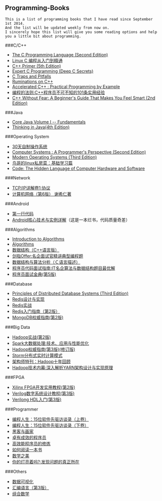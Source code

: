 ## Programming-Books

    This is a list of programming books that I have read since September 1st 2014.
    And the list will be updated weekly from now on.
    I sincerely hope this list will give you some reading options and help you a little bit about programming.


###C/C++

* [The C Programming Language (Second Edition)][001]
* [Linux C 编程从入门到精通][002]
* [C++ Primer (5th Edition)][003]
* [Expert C Programming (Deep C Secrets)][004]
* [C Traps and Pitfalls][005]
* [Ruminations on C++][006]
* [Accelerated C++ : Practical Programming by Example][007]
* [编程的法则:C++程序员不可不知的101条实用经验][008]
* [C++ Without Fear: A Beginner's Guide That Makes You Feel Smart (2nd Edition)][009]

###Java

* [Core Java Volume I -- Fundamentals][010]
* [Thinking in Java(4th Edition)][040]

###Operating System

* [30天自制操作系统][011]
* [Computer Systems : A Programmer's Perspective (Second Edition)][012]
* [Modern Operating Systems (Third Edition)][013]
* [鸟哥的linux私房菜：基础学习篇][014]
* [Code: The Hidden Language of Computer Hardware and Software][015]

###Network
* [TCP/IP详解卷1:协议][042]
* [计算机网络（第6版） 谢希仁著][052]

###Android

* [第一行代码][016]
* [Android核心技术与实例详解][017]（这是一本烂书，代码质量奇差）

###Algorithms

* [Introduction to Algorithms][018]
* [Algorithms][019]
* [数据结构（C++语言版）][020]
* [剑指Offer:名企面试官精讲典型编程题][021]
* [数据结构与算法分析（Ｃ语言描述）][039]
* [程序员代码面试指南:IT名企算法与数据结构题目最优解][050]
* [程序员面试金典(第5版)][051]

###Database

* [Principles of Distributed Database Systems (Third Edition)][022]
* [Redis设计与实现][037]
* [Redis实战][038]
* [Redis入门指南（第2版）][041]
* [MongoDB权威指南(第2版)][044]

###Big Data

* [Hadoop实战(第2版)][043]
* [Spark大数据处理:技术、应用与性能优化][045]
* [Hadoop权威指南(第3版)(修订版)][046]
* [Storm分布式实时计算模式][047]
* [架构师特刊：Hadoop十年回顾][048]
* [Hadoop技术内幕:深入解析YARN架构设计与实现原理][049]

###FPGA

* [Xilinx FPGA开发实用教程(第2版)][023]
* [Verilog数字系统设计教程(第3版)][024]
* [Verilong HDL入门(第3版)][025]

###Programmer

* [编程人生：15位软件先驱访谈录（上卷）][026]
* [编程人生：15位软件先驱访谈录（下卷）][027]
* [黑客与画家][028]
* [卓有成效的程序员][029]
* [高效能程序员的修炼][030]
* [如何阅读一本书][031]
* [数学之美][032]
* [你的灯亮着吗?:发现问题的真正所在][033]

###Others

* [数据可视化][034]
* [汇编语言（第3版）][035]
* [组合数学][036]


[001]: http://www.amazon.cn/C%E7%A8%8B%E5%BA%8F%E8%AE%BE%E8%AE%A1%E8%AF%AD%E8%A8%80-%E5%85%8B%E5%B0%BC%E6%B1%89/dp/B0011425T8/ref=sr_1_1?ie=UTF8&qid=1441107329&sr=8-1&keywords=c%E7%A8%8B%E5%BA%8F%E8%AE%BE%E8%AE%A1%E8%AF%AD%E8%A8%80
[002]: http://www.amazon.cn/Linux-C%E7%BC%96%E7%A8%8B%E4%BB%8E%E5%85%A5%E9%97%A8%E5%88%B0%E7%B2%BE%E9%80%9A-%E5%AE%8B%E7%A3%8A/dp/B00HI96AFA/ref=sr_1_1?ie=UTF8&qid=1441107461&sr=8-1&keywords=Linux+C+%E7%BC%96%E7%A8%8B%E4%BB%8E%E5%85%A5%E9%97%A8%E5%88%B0%E7%B2%BE%E9%80%9A
[003]: http://www.amazon.cn/C-Primer-%E6%96%AF%E5%9D%A6%E5%88%A9%C2%B7%E6%9D%8E%E6%99%AE%E6%9B%BC/dp/B00ESUIL0O/ref=sr_1_1?ie=UTF8&qid=1441107605&sr=8-1&keywords=c+primer
[004]: http://www.amazon.cn/C%E4%B8%93%E5%AE%B6%E7%BC%96%E7%A8%8BExpert-C-Programming-Deep-C-Secrets-Peter-Van-Der-Linden/dp/B0012NIW9K/ref=sr_1_1?ie=UTF8&qid=1441107698&sr=8-1&keywords=expert+c+programming
[005]: http://www.amazon.cn/C%E9%99%B7%E9%98%B1%E4%B8%8E%E7%BC%BA%E9%99%B7-%E7%BE%8E-%E5%AE%89%E5%BE%B7%E9%B2%81%C2%B7%E5%87%AF%E5%B0%BC%E6%A0%BC/dp/B00W34E1Z6/ref=sr_1_1?ie=UTF8&qid=1441107761&sr=8-1&keywords=C+Traps+and+Pitfalls
[006]: http://www.amazon.cn/C-%E6%B2%89%E6%80%9D%E5%BD%95-%E5%87%AF%E5%B0%BC%E6%A0%BC/dp/B00BHSPP7M/ref=sr_1_1?ie=UTF8&qid=1441107856&sr=8-1&keywords=Ruminations+on+C%2B%2B
[007]: http://www.amazon.cn/Accelerated-C-Practical-Programming-by-Example-Koenig-Andrew/dp/020170353X/ref=sr_1_1?ie=UTF8&qid=1441107955&sr=8-1&keywords=Accelerated+C%2B%2B+%3A+Practical+Programming+by+Example
[008]: http://www.amazon.cn/%E7%BC%96%E7%A0%81%E7%9A%84%E6%B3%95%E5%88%99-C-%E7%A8%8B%E5%BA%8F%E5%91%98%E4%B8%8D%E5%8F%AF%E4%B8%8D%E7%9F%A5%E7%9A%84101%E6%9D%A1%E5%AE%9E%E7%94%A8%E7%BB%8F%E9%AA%8C-%E5%88%98%E5%85%89/dp/B00HQ7VB3A/ref=sr_1_1?ie=UTF8&qid=1441108049&sr=8-1&keywords=C%2B%2B%E7%A8%8B%E5%BA%8F%E5%91%98%E4%B8%8D%E5%8F%AF%E4%B8%8D%E7%9F%A5%E7%9A%84101%E6%9D%A1%E5%AE%9E%E7%94%A8%E7%BB%8F%E9%AA%8C
[009]: http://www.amazon.cn/C-Without-Fear-A-Beginner-s-Guide-That-Makes-You-Feel-Smart-Overland-Brian/dp/0132673266/ref=sr_1_1?ie=UTF8&qid=1441108247&sr=8-1&keywords=C%2B%2B+Without+Fear%3A+A+Beginner%27s+Guide+That+Makes+You+Feel+Smart+2nd+Edition
[010]: http://www.amazon.cn/Java%E6%A0%B8%E5%BF%83%E6%8A%80%E6%9C%AF-%E5%9F%BA%E7%A1%80%E7%9F%A5%E8%AF%86-%E9%9C%8D%E6%96%AF%E7%89%B9%E6%9B%BC/dp/B00G9KF4JC/ref=sr_1_1?ie=UTF8&qid=1441108492&sr=8-1&keywords=Core+Java+Volume+I
[011]: http://www.amazon.cn/30%E5%A4%A9%E8%87%AA%E5%88%B6%E6%93%8D%E4%BD%9C%E7%B3%BB%E7%BB%9F-%E5%B7%9D%E5%90%88%E7%A7%80%E5%AE%9E/dp/B0091QAH7U/ref=sr_1_1?ie=UTF8&qid=1441108655&sr=8-1&keywords=30%E5%A4%A9%E8%87%AA%E5%88%B6%E6%93%8D%E4%BD%9C%E7%B3%BB%E7%BB%9F
[012]: http://www.amazon.cn/%E8%AE%A1%E7%AE%97%E6%9C%BA%E7%A7%91%E5%AD%A6%E4%B8%9B%E4%B9%A6-%E6%B7%B1%E5%85%A5%E7%90%86%E8%A7%A3%E8%AE%A1%E7%AE%97%E6%9C%BA%E7%B3%BB%E7%BB%9F-%E5%B8%83%E8%8E%B1%E6%81%A9%E7%89%B9/dp/B004BJ18KM/ref=sr_1_1?ie=UTF8&qid=1441108738&sr=8-1&keywords=computer+systems+a+programmer%27s+perspective
[013]: http://www.amazon.cn/%E7%8E%B0%E4%BB%A3%E6%93%8D%E4%BD%9C%E7%B3%BB%E7%BB%9F-%E5%A1%94%E5%AB%A9%E9%B2%8D%E5%A7%86/dp/B002GKAMFA/ref=sr_1_1?ie=UTF8&qid=1441108932&sr=8-1&keywords=Modern+Operating+Systems+%28Third+Edition%29
[014]: http://www.amazon.cn/%E9%B8%9F%E5%93%A5%E7%9A%84Linux%E7%A7%81%E6%88%BF%E8%8F%9C-%E5%9F%BA%E7%A1%80%E5%AD%A6%E4%B9%A0%E7%AF%87-%E9%B8%9F%E5%93%A5/dp/B003TJNO98/ref=sr_1_1?ie=UTF8&qid=1441109471&sr=8-1&keywords=%E9%B8%9F%E5%93%A5%E7%9A%84linux%E7%A7%81%E6%88%BF%E8%8F%9C+%E5%9F%BA%E7%A1%80%E5%AD%A6%E4%B9%A0%E7%AF%87+%E7%AC%AC%E5%9B%9B%E7%89%88
[015]: http://www.amazon.cn/%E7%BC%96%E7%A0%81-%E9%9A%90%E5%8C%BF%E5%9C%A8%E8%AE%A1%E7%AE%97%E6%9C%BA%E8%BD%AF%E7%A1%AC%E4%BB%B6%E8%83%8C%E5%90%8E%E7%9A%84%E8%AF%AD%E8%A8%80-%E6%9F%A5%E5%B0%94%E6%96%AF%E2%80%A2%E4%BD%A9%E6%8E%AA%E5%B0%94%E5%BE%B7/dp/B009RSXIB4/ref=sr_1_1?ie=UTF8&qid=1441110164&sr=8-1&keywords=code+the+hidden+language+of+computer+hardware+and+software
[016]: http://www.amazon.cn/%E7%AC%AC%E4%B8%80%E8%A1%8C%E4%BB%A3%E7%A0%81-Android-%E9%83%AD%E9%9C%96/dp/B00LVHTI9U/ref=sr_1_1?ie=UTF8&qid=1441109071&sr=8-1&keywords=%E7%AC%AC%E4%B8%80%E8%A1%8C%E4%BB%A3%E7%A0%81
[017]: http://www.amazon.cn/Android%E6%A0%B8%E5%BF%83%E6%8A%80%E6%9C%AF%E4%B8%8E%E5%AE%9E%E4%BE%8B%E8%AF%A6%E8%A7%A3-%E6%AC%A7%E9%98%B3%E9%9B%B6/dp/B00CBZQ3ZI/ref=sr_1_1?ie=UTF8&qid=1441109131&sr=8-1&keywords=Android%E6%A0%B8%E5%BF%83%E6%8A%80%E6%9C%AF%E4%B8%8E%E5%AE%9E%E4%BE%8B%E8%AF%A6%E8%A7%A3
[018]: http://www.amazon.cn/%E7%AE%97%E6%B3%95%E5%AF%BC%E8%AE%BA-Thomas-H-Cormen/dp/B00AK7BYJY/ref=sr_1_1?ie=UTF8&qid=1441109289&sr=8-1&keywords=Introduction+to+Algorithms
[019]: http://www.amazon.cn/%E5%9B%BE%E7%81%B5%E7%A8%8B%E5%BA%8F%E8%AE%BE%E8%AE%A1%E4%B8%9B%E4%B9%A6-%E7%AE%97%E6%B3%95-%E5%A1%9E%E5%A5%87%E5%A8%81%E5%85%8B/dp/B009OCFQ0O/ref=sr_1_1?ie=UTF8&qid=1441109316&sr=8-1&keywords=Algorithms
[020]: http://www.amazon.cn/%E6%B8%85%E5%8D%8E%E5%A4%A7%E5%AD%A6%E8%AE%A1%E7%AE%97%E6%9C%BA%E7%B3%BB%E5%88%97%E6%95%99%E6%9D%90-%E6%95%B0%E6%8D%AE%E7%BB%93%E6%9E%84-%E9%82%93%E4%BF%8A%E8%BE%89/dp/B00FEC2GYM/ref=sr_1_2?ie=UTF8&qid=1441109386&sr=8-2&keywords=%E6%95%B0%E6%8D%AE%E7%BB%93%E6%9E%84%EF%BC%88C%2B%2B%E8%AF%AD%E8%A8%80%E7%89%88%EF%BC%89
[021]: http://www.amazon.cn/%E5%89%91%E6%8C%87Offer-%E5%90%8D%E4%BC%81%E9%9D%A2%E8%AF%95%E5%AE%98%E7%B2%BE%E8%AE%B2%E5%85%B8%E5%9E%8B%E7%BC%96%E7%A8%8B%E9%A2%98-%E4%BD%95%E6%B5%B7%E6%B6%9B/dp/B00L5LKMVU/ref=sr_1_1?ie=UTF8&qid=1441110099&sr=8-1&keywords=%E5%89%91%E6%8C%87offer
[022]: http://www.amazon.cn/%E4%B8%96%E7%95%8C%E8%91%97%E5%90%8D%E8%AE%A1%E7%AE%97%E6%9C%BA%E6%95%99%E6%9D%90%E7%B2%BE%E9%80%89-%E5%88%86%E5%B8%83%E5%BC%8F%E6%95%B0%E6%8D%AE%E5%BA%93%E7%B3%BB%E7%BB%9F%E5%8E%9F%E7%90%86-%E5%8E%84%E5%85%B9%E5%8F%99/dp/B00JW45XYI/ref=sr_1_1?ie=UTF8&qid=1441109622&sr=8-1&keywords=Principles+of+Distributed+Database+Systems+%28Third+Edition%29
[023]: http://www.amazon.cn/gp/product/B008RKB400?psc=1&ref_=oh_aui_detailpage_o02_s00
[024]: http://www.amazon.cn/gp/product/B00DZGIETU?psc=1&ref_=oh_aui_detailpage_o03_s00
[025]: http://www.amazon.cn/gp/product/B001J54X1M?psc=1&ref_=oh_aui_detailpage_o03_s00
[026]: http://www.amazon.cn/%E7%BC%96%E7%A8%8B%E4%BA%BA%E7%94%9F-15%E4%BD%8D%E8%BD%AF%E4%BB%B6%E5%85%88%E9%A9%B1%E8%AE%BF%E8%B0%88%E5%BD%95-%E7%BE%8E-Peter-Seibel/dp/B00QA7GA2Y/ref=sr_1_1?ie=UTF8&qid=1441109760&sr=8-1&keywords=%E7%BC%96%E7%A8%8B%E4%BA%BA%E7%94%9F
[027]: http://www.amazon.cn/%E7%BC%96%E7%A8%8B%E4%BA%BA%E7%94%9F-15%E4%BD%8D%E8%BD%AF%E4%BB%B6%E5%85%88%E9%A9%B1%E8%AE%BF%E8%B0%88%E5%BD%95-%E5%A1%9E%E8%B4%9D%E5%B0%94/dp/B00QA7G6NM/ref=sr_1_2?ie=UTF8&qid=1441109760&sr=8-2&keywords=%E7%BC%96%E7%A8%8B%E4%BA%BA%E7%94%9F
[028]: http://www.amazon.cn/%E9%BB%91%E5%AE%A2%E4%B8%8E%E7%94%BB%E5%AE%B6-%E7%A1%85%E8%B0%B7%E5%88%9B%E4%B8%9A%E4%B9%8B%E7%88%B6Paul-Graham%E6%96%87%E9%9B%86-Paul-Graham/dp/B004WHZGZQ/ref=sr_1_1?ie=UTF8&qid=1441109916&sr=8-1&keywords=%E9%BB%91%E5%AE%A2%E4%B8%8E%E7%94%BB%E5%AE%B6
[029]: http://www.amazon.cn/%E5%8D%93%E6%9C%89%E6%88%90%E6%95%88%E7%9A%84%E7%A8%8B%E5%BA%8F%E5%91%98-%E5%BC%97%E5%BE%B7/dp/B001XCWFOI/ref=sr_1_1?ie=UTF8&qid=1441109964&sr=8-1&keywords=%E5%8D%93%E6%9C%89%E6%88%90%E6%95%88%E7%9A%84%E7%A8%8B%E5%BA%8F%E5%91%98
[030]: http://www.amazon.cn/%E9%AB%98%E6%95%88%E8%83%BD%E7%A8%8B%E5%BA%8F%E5%91%98%E7%9A%84%E4%BF%AE%E7%82%BC-%E9%98%BF%E7%89%B9%E4%BC%8D%E5%BE%B7/dp/B00DXZFZPO/ref=sr_1_1?ie=UTF8&qid=1441110034&sr=8-1&keywords=%E9%AB%98%E6%95%88%E8%83%BD%E7%A8%8B%E5%BA%8F%E5%91%98%E7%9A%84%E4%BF%AE%E7%82%BC
[031]: http://www.amazon.cn/%E5%A6%82%E4%BD%95%E9%98%85%E8%AF%BB%E4%B8%80%E6%9C%AC%E4%B9%A6-%E8%8E%AB%E6%8F%90%E9%BB%98%C2%B7J%C2%B7%E8%89%BE%E5%BE%B7%E5%8B%92/dp/B00IX8NX5A/ref=sr_1_1?ie=UTF8&qid=1441110060&sr=8-1&keywords=%E5%A6%82%E4%BD%95%E9%98%85%E8%AF%BB%E4%B8%80%E6%9C%AC%E4%B9%A6
[032]: http://www.amazon.cn/%E6%95%B0%E5%AD%A6%E4%B9%8B%E7%BE%8E-%E5%90%B4%E5%86%9B/dp/B00P6OJ09C/ref=sr_1_1?ie=UTF8&qid=1441110270&sr=8-1&keywords=%E6%95%B0%E5%AD%A6%E4%B9%8B%E7%BE%8E
[033]: http://www.amazon.cn/%E4%BD%A0%E7%9A%84%E7%81%AF%E4%BA%AE%E7%9D%80%E5%90%97-%E5%8F%91%E7%8E%B0%E9%97%AE%E9%A2%98%E7%9A%84%E7%9C%9F%E6%AD%A3%E6%89%80%E5%9C%A8-%E9%AB%98%E6%96%AF/dp/B00H1XNAIS/ref=sr_1_1?ie=UTF8&qid=1441110498&sr=8-1&keywords=%E4%BD%A0%E7%9A%84%E7%81%AF%E4%BA%AE%E7%9D%80%E5%90%97
[034]: http://www.amazon.cn/%E5%A4%A7%E6%95%B0%E6%8D%AE%E4%B8%9B%E4%B9%A6-%E6%95%B0%E6%8D%AE%E5%8F%AF%E8%A7%86%E5%8C%96-%E9%99%88%E4%B8%BA/dp/B00GDI2SGC/ref=sr_1_1?ie=UTF8&qid=1441110354&sr=8-1&keywords=%E6%95%B0%E6%8D%AE%E5%8F%AF%E8%A7%86%E5%8C%96
[035]: http://www.amazon.cn/%E6%B1%87%E7%BC%96%E8%AF%AD%E8%A8%80-%E7%8E%8B%E7%88%BD/dp/B00EYSPGYE/ref=sr_1_1?ie=UTF8&qid=1441110382&sr=8-1&keywords=%E6%B1%87%E7%BC%96%E8%AF%AD%E8%A8%80
[036]: http://www.amazon.cn/%E6%99%AE%E9%80%9A%E9%AB%98%E7%AD%89%E6%95%99%E8%82%B2-%E5%9B%BD%E5%AE%B6%E7%BA%A7%E8%A7%84%E5%88%92%E6%95%99%E6%9D%90%C2%B7%E8%AE%A1%E7%AE%97%E6%9C%BA%E7%A7%91%E5%AD%A6%E7%BB%84%E5%90%88%E5%AD%A6%E4%B8%9B%E4%B9%A6-%E7%BB%84%E5%90%88%E6%95%B0%E5%AD%A6-%E5%8D%A2%E5%BC%80%E6%BE%84/dp/B00GRS27Q4/ref=sr_1_4?ie=UTF8&qid=1441110448&sr=8-4&keywords=%E7%BB%84%E5%90%88%E6%95%B0%E5%AD%A6
[037]: http://www.amazon.cn/Redis%E8%AE%BE%E8%AE%A1%E4%B8%8E%E5%AE%9E%E7%8E%B0-%E9%BB%84%E5%81%A5%E5%AE%8F-%E8%91%97/dp/B00LZNV5B4/ref=sr_1_1?ie=UTF8&qid=1447603413&sr=8-1&keywords=redis%E8%AE%BE%E8%AE%A1%E4%B8%8E%E5%AE%9E%E7%8E%B0
[038]: http://www.amazon.cn/Redis%E5%AE%9E%E6%88%98-%E7%BA%A6%E8%A5%BF%E4%BA%9A-L-%E5%8D%A1%E5%B0%94%E6%A3%AE/dp/B016YLS2LM/ref=sr_1_1?ie=UTF8&qid=1447603542&sr=8-1&keywords=redis%E5%AE%9E%E6%88%98
[039]: http://www.amazon.cn/%E6%95%B0%E6%8D%AE%E7%BB%93%E6%9E%84%E4%B8%8E%E7%AE%97%E6%B3%95%E5%88%86%E6%9E%90-C%E8%AF%AD%E8%A8%80%E6%8F%8F%E8%BF%B0-%E9%9F%A6%E6%96%AF/dp/B003X4LF4U/ref=sr_1_2?ie=UTF8&qid=1451582683&sr=8-2&keywords=%E6%95%B0%E6%8D%AE%E7%BB%93%E6%9E%84%E4%B8%8E%E7%AE%97%E6%B3%95%E5%88%86%E6%9E%90%EF%BC%88%EF%BC%A3%E8%AF%AD%E8%A8%80%E6%8F%8F%E8%BF%B0%EF%BC%89
[040]: http://www.amazon.cn/Java%E7%BC%96%E7%A8%8B%E6%80%9D%E6%83%B3-%E5%9F%83%E5%8F%B2%E5%B0%94/dp/B0011F7WU4/ref=sr_1_1?ie=UTF8&qid=1453210934&sr=8-1&keywords=java%E7%BC%96%E7%A8%8B%E6%80%9D%E6%83%B3
[041]: https://www.amazon.cn/Redis%E5%85%A5%E9%97%A8%E6%8C%87%E5%8D%97-%E6%9D%8E%E5%AD%90%E9%AA%85/dp/B00X65PE3E/ref=sr_1_1?ie=UTF8&qid=1460902323&sr=8-1&keywords=redis%E5%85%A5%E9%97%A8%E6%8C%87%E5%8D%97+%E7%AC%AC2%E7%89%88
[042]: https://www.amazon.cn/TCP-IP%E8%AF%A6%E8%A7%A3%E5%8D%B71-%E5%8D%8F%E8%AE%AE-W-Richard-Stevens/dp/B00116OTVS/ref=sr_1_1?ie=UTF8&qid=1461163325&sr=8-1&keywords=tcp+ip
[043]: https://www.amazon.cn/Hadoop%E5%AE%9E%E6%88%98-%E9%99%86%E5%98%89%E6%81%92/dp/B009X25AI8/ref=sr_1_1?ie=UTF8&qid=1461242501&sr=8-1&keywords=hadoop%E5%AE%9E%E6%88%98
[044]: https://www.amazon.cn/MongoDB%E6%9D%83%E5%A8%81%E6%8C%87%E5%8D%97-%E9%9C%8D%E5%A4%9A%E7%BD%97%E5%A4%AB/dp/B00HLX035Q/ref=sr_1_1?ie=UTF8&qid=1461940848&sr=8-1&keywords=mongodb%E6%9D%83%E5%A8%81%E6%8C%87%E5%8D%97
[045]: https://www.amazon.cn/Spark%E5%A4%A7%E6%95%B0%E6%8D%AE%E5%A4%84%E7%90%86-%E6%8A%80%E6%9C%AF-%E5%BA%94%E7%94%A8%E4%B8%8E%E6%80%A7%E8%83%BD%E4%BC%98%E5%8C%96-%E9%AB%98%E5%BD%A6%E6%9D%B0/dp/B00PI1LWI0/ref=sr_1_1?s=books&ie=UTF8&qid=1462009307&sr=1-1&keywords=spark%E5%A4%A7%E6%95%B0%E6%8D%AE%E5%A4%84%E7%90%86
[046]: https://www.amazon.cn/Hadoop%E6%9D%83%E5%A8%81%E6%8C%87%E5%8D%97-%E6%80%80%E7%89%B9/dp/B00OUFXPDA/ref=sr_1_1?ie=UTF8&qid=1462198692&sr=8-1&keywords=hadoop%E6%9D%83%E5%A8%81%E6%8C%87%E5%8D%97
[047]: https://www.amazon.cn/%E5%A4%A7%E6%95%B0%E6%8D%AE%E6%8A%80%E6%9C%AF%E4%B8%9B%E4%B9%A6-Storm%E5%88%86%E5%B8%83%E5%BC%8F%E5%AE%9E%E6%97%B6%E8%AE%A1%E7%AE%97%E6%A8%A1%E5%BC%8F-%E5%90%89%E5%A5%A5%E5%85%B9/dp/B00QPZBK8U/ref=sr_1_1?ie=UTF8&qid=1462198768&sr=8-1&keywords=storm%E5%88%86%E5%B8%83%E5%BC%8F%E5%AE%9E%E6%97%B6%E8%AE%A1%E7%AE%97%E6%A8%A1%E5%BC%8F
[048]: http://www.infoq.com/cn/minibooks/download/Hadoop-10-years
[049]: https://www.amazon.cn/Hadoop%E6%8A%80%E6%9C%AF%E5%86%85%E5%B9%95-%E6%B7%B1%E5%85%A5%E8%A7%A3%E6%9E%90YARN%E6%9E%B6%E6%9E%84%E8%AE%BE%E8%AE%A1%E4%B8%8E%E5%AE%9E%E7%8E%B0%E5%8E%9F%E7%90%86-%E8%91%A3%E8%A5%BF%E6%88%90/dp/B00GSD3TE2/ref=sr_1_2?ie=UTF8&qid=1462977289&sr=8-2&keywords=yarn
[050]: https://www.amazon.cn/%E7%A8%8B%E5%BA%8F%E5%91%98%E4%BB%A3%E7%A0%81%E9%9D%A2%E8%AF%95%E6%8C%87%E5%8D%97-IT%E5%90%8D%E4%BC%81%E7%AE%97%E6%B3%95%E4%B8%8E%E6%95%B0%E6%8D%AE%E7%BB%93%E6%9E%84%E9%A2%98%E7%9B%AE%E6%9C%80%E4%BC%98%E8%A7%A3-%E5%B7%A6%E7%A8%8B%E4%BA%91/dp/B015D1UCG2/ref=sr_1_1?ie=UTF8&qid=1465742263&sr=8-1&keywords=%E7%A8%8B%E5%BA%8F%E5%91%98%E4%BB%A3%E7%A0%81%E9%9D%A2%E8%AF%95%E6%8C%87%E5%8D%97
[051]: https://www.amazon.cn/%E7%A8%8B%E5%BA%8F%E5%91%98%E9%9D%A2%E8%AF%95%E9%87%91%E5%85%B8-%E9%BA%A6%E5%85%8B%E9%81%93%E5%B0%94/dp/B00G8VOQOG/ref=sr_1_1?ie=UTF8&qid=1465742338&sr=8-1&keywords=%E7%A8%8B%E5%BA%8F%E5%91%98%E9%9D%A2%E8%AF%95%E9%87%91%E5%85%B8
[052]: https://www.amazon.cn/%E6%99%AE%E9%80%9A%E9%AB%98%E7%AD%89%E6%95%99%E8%82%B2%E6%9C%AC%E7%A7%91%E5%9B%BD%E5%AE%B6%E7%BA%A7%E8%A7%84%E5%88%92%E6%95%99%E6%9D%90-%E8%AE%A1%E7%AE%97%E6%9C%BA%E7%BD%91%E7%BB%9C-%E8%B0%A2%E5%B8%8C%E4%BB%81/dp/B00D6MV25Q/ref=sr_1_1?ie=UTF8&qid=1466425822&sr=8-1&keywords=%E8%AE%A1%E7%AE%97%E6%9C%BA%E7%BD%91%E7%BB%9C+%E8%B0%A2%E5%B8%8C%E4%BB%81
